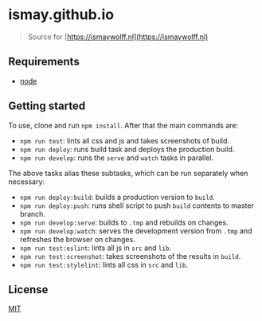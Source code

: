 # ismay.github.io

> Source for [https://ismaywolff.nl](https://ismaywolff.nl)

## Requirements

* [node](https://nodejs.org/en/)

## Getting started

 To use, clone and run `npm install`. After that the main commands are:

* `npm run test`: lints all css and js and takes screenshots of build.
* `npm run deploy`: runs build task and deploys the production build.
* `npm run develop`: runs the `serve` and `watch` tasks in parallel.

The above tasks alias these subtasks, which can be run separately when necessary:

* `npm run deploy:build`: builds a production version to `build`.
* `npm run deploy:push`: runs shell script to push `build` contents to master branch.
* `npm run develop:serve`: builds to `.tmp` and rebuilds on changes.
* `npm run develop:watch`: serves the development version from `.tmp` and refreshes the browser on changes.
* `npm run test:eslint`: lints all js in `src` and `lib`.
* `npm run test:screenshot`: takes screenshots of the results in  `build`.
* `npm run test:stylelint`: lints all css in `src` and `lib`.

## License

[MIT](http://ismay.mit-license.org/)

